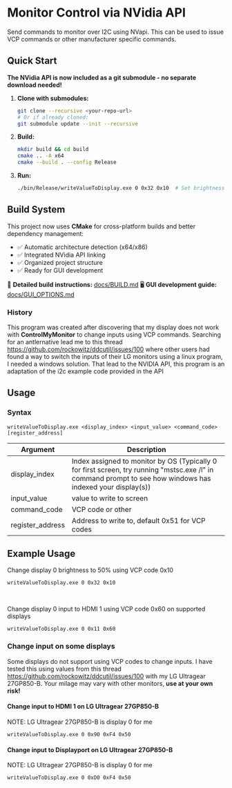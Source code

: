 # Monitor Control via NVidia API

Send commands to monitor over I2C using NVapi. This can be used to issue VCP commands or other manufacturer specific commands.

## Quick Start

**The NVidia API is now included as a git submodule - no separate download needed!**

1. **Clone with submodules:**
   ```bash
   git clone --recursive <your-repo-url>
   # Or if already cloned:
   git submodule update --init --recursive
   ```

2. **Build:**
   ```bash
   mkdir build && cd build
   cmake .. -A x64
   cmake --build . --config Release
   ```

3. **Run:**
   ```bash
   ./bin/Release/writeValueToDisplay.exe 0 0x32 0x10  # Set brightness to 50%
   ```

## Build System

This project now uses **CMake** for cross-platform builds and better dependency management:
- ✅ Automatic architecture detection (x64/x86)
- ✅ Integrated NVidia API linking  
- ✅ Organized project structure
- ✅ Ready for GUI development

📖 **Detailed build instructions:** [docs/BUILD.md](docs/BUILD.md)
🖥️ **GUI development guide:** [docs/GUI_OPTIONS.md](docs/GUI_OPTIONS.md)

### History 
This program was created after discovering that my display does not work with <b>ControlMyMonitor</b> to change inputs using VCP commands. Searching for an antlernative lead me to this thread https://github.com/rockowitz/ddcutil/issues/100 where other users had found a way to switch the inputs of their LG monitors using a linux program, I needed a windows solution. That lead to the NVIDIA API, this program is an adaptation of the i2c example code provided in the API

## Usage

### Syntax
```
writeValueToDisplay.exe <display_index> <input_value> <command_code> [register_address]
```

| Argument | Description |
| -------- | ----------- |
| display_index | Index assigned to monitor by OS (Typically 0 for first screen, try running "mstsc.exe /l" in command prompt to see how windows has indexed your display(s)) |
| input_value   | value to write to screen |
| command_code  | VCP code or other|
| register_address | Address to write to, default 0x51 for VCP codes |



## Example Usage
Change display 0 brightness to 50% using VCP code 0x10
```
writeValueToDisplay.exe 0 0x32 0x10 
```
<br>

Change display 0 input to HDMI 1 using VCP code 0x60 on supported displays
```
writeValueToDisplay.exe 0 0x11 0x60 
```

### Change input on some displays
Some displays do not support using VCP codes to change inputs. I have tested this using values from this thread https://github.com/rockowitz/ddcutil/issues/100 with my LG Ultragear 27GP850-B. Your milage may vary with other monitors, <b>use at your own risk!</b>

#### Change input to HDMI 1 on LG Ultragear 27GP850-B
NOTE: LG Ultragear 27GP850-B is display 0 for me
```
writeValueToDisplay.exe 0 0x90 0xF4 0x50
```

#### Change input to Displayport on LG Ultragear 27GP850-B
NOTE: LG Ultragear 27GP850-B is display 0 for me
```
writeValueToDisplay.exe 0 0xD0 0xF4 0x50
```
